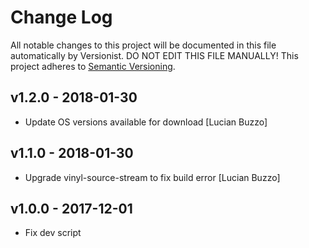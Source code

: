 # Change Log

All notable changes to this project will be documented in this file
automatically by Versionist. DO NOT EDIT THIS FILE MANUALLY!
This project adheres to [Semantic Versioning](http://semver.org/).

## v1.2.0 - 2018-01-30

* Update OS versions available for download [Lucian Buzzo]

## v1.1.0 - 2018-01-30

* Upgrade vinyl-source-stream to fix build error [Lucian Buzzo]

## v1.0.0 - 2017-12-01

* Fix dev script
